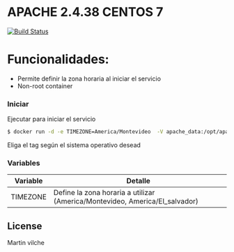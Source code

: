# APACHE 2.4.38 CENTOS 7

[![Build Status](https://travis-ci.org/joemccann/dillinger.svg?branch=master)](https://travis-ci.org/joemccann/dillinger)


# Funcionalidades:

  - Permite definir la zona horaria al iniciar el servicio
  - Non-root container

### Iniciar


Ejecutar para iniciar el servicio

```sh
$ docker run -d -e TIMEZONE=America/Montevideo  -V apache_data:/opt/apache/htdocs mvilche/apache:2.4.38-centos7
```
Eliga el tag según el sistema operativo desead

### Variables


| Variable | Detalle |
| ------ | ------ |
| TIMEZONE | Define la zona horaria a utilizar (America/Montevideo, America/El_salvador) |

License
----

Martin vilche
